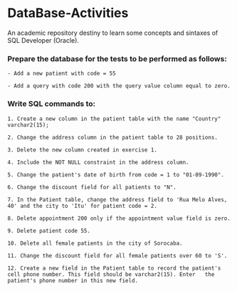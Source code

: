 # DataBase-Activities 
An academic repository destiny to learn some concepts and sintaxes of SQL Developer (Oracle).
  

  
### Prepare the database for the tests to be performed as follows:

    - Add a new patient with code = 55

    - Add a query with code 200 with the query value column equal to zero.
  

### Write SQL commands to:

    1. Create a new column in the patient table with the name "Country" varchar2(15);
  
    2. Change the address column in the patient table to 28 positions.
  
    3. Delete the new column created in exercise 1.
  
    4. Include the NOT NULL constraint in the address column.
  
    5. Change the patient's date of birth from code = 1 to "01-09-1990".
  
    6. Change the discount field for all patients to "N".
  
    7. In the Patient table, change the address field to 'Rua Melo Alves, 40' and the city to 'Itu' for patient code = 2.
  
    8. Delete appointment 200 only if the appointment value field is zero.
  
    9. Delete patient code 55.
  
    10. Delete all female patients in the city of Sorocaba.
  
    11. Change the discount field for all female patients over 60 to 'S'.
  
    12. Create a new field in the Patient table to record the patient's cell phone number. This field should be varchar2(15). Enter   the patient's phone number in this new field.
  